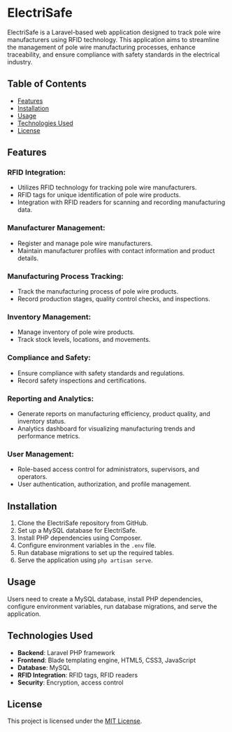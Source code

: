 # ElectriSafe

ElectriSafe is a Laravel-based web application designed to track pole wire manufacturers using RFID technology. This application aims to streamline the management of pole wire manufacturing processes, enhance traceability, and ensure compliance with safety standards in the electrical industry.

## Table of Contents

- [Features](#features)
- [Installation](#installation)
- [Usage](#usage)
- [Technologies Used](#technologies-used)
- [License](#license)

## Features

### RFID Integration:

- Utilizes RFID technology for tracking pole wire manufacturers.
- RFID tags for unique identification of pole wire products.
- Integration with RFID readers for scanning and recording manufacturing data.

### Manufacturer Management:

- Register and manage pole wire manufacturers.
- Maintain manufacturer profiles with contact information and product details.

### Manufacturing Process Tracking:

- Track the manufacturing process of pole wire products.
- Record production stages, quality control checks, and inspections.

### Inventory Management:

- Manage inventory of pole wire products.
- Track stock levels, locations, and movements.

### Compliance and Safety:

- Ensure compliance with safety standards and regulations.
- Record safety inspections and certifications.

### Reporting and Analytics:

- Generate reports on manufacturing efficiency, product quality, and inventory status.
- Analytics dashboard for visualizing manufacturing trends and performance metrics.

### User Management:

- Role-based access control for administrators, supervisors, and operators.
- User authentication, authorization, and profile management.

## Installation

1. Clone the ElectriSafe repository from GitHub.
2. Set up a MySQL database for ElectriSafe.
3. Install PHP dependencies using Composer.
4. Configure environment variables in the `.env` file.
5. Run database migrations to set up the required tables.
6. Serve the application using `php artisan serve`.

## Usage

Users need to create a MySQL database, install PHP dependencies, configure environment variables, run database migrations, and serve the application.

## Technologies Used

- **Backend**: Laravel PHP framework
- **Frontend**: Blade templating engine, HTML5, CSS3, JavaScript
- **Database**: MySQL
- **RFID Integration**: RFID tags, RFID readers
- **Security**: Encryption, access control

## License

This project is licensed under the [MIT License](LICENSE).
